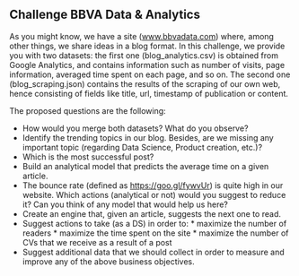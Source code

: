 

## **Challenge BBVA Data & Analytics**


As you might know, we have a site (www.bbvadata.com) where, among other things, we
share ideas in a blog format. In this challenge, we provide you with two datasets: the first
one (blog_analytics.csv) is obtained from Google Analytics, and contains information such
as number of visits, page information, averaged time spent on each page, and so on. The
second one (blog_scraping.json) contains the results of the scraping of our own web, hence
consisting of fields like title, url, timestamp of publication or content.

The proposed questions are the following:
* How would you merge both datasets? What do you observe?
* Identify the trending topics in our blog. Besides, are we missing any important topic
    (regarding Data Science, Product creation, etc.)?
* Which is the most successful post?
* Build an analytical model that predicts the average time on a given article.
*  The bounce rate (defined as https://goo.gl/fywvUr) is quite high in our website. Which
    actions (analytical or not) would you suggest to reduce it? Can you think of any
    model that would help us here?
* Create an engine that, given an article, suggests the next one to read.
* Suggest actions to take (as a DS) in order to:
        * maximize the number of readers
        * maximize the time spent on the site
        * maximize the number of CVs that we receive as a result of a post
* Suggest additional data that we should collect in order to measure and improve any
    of the above business objectives.

